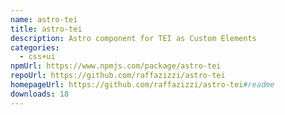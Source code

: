 ```yaml
---
name: astro-tei
title: astro-tei
description: Astro component for TEI as Custom Elements
categories:
  - css+ui
npmUrl: https://www.npmjs.com/package/astro-tei
repoUrl: https://github.com/raffazizzi/astro-tei
homepageUrl: https://github.com/raffazizzi/astro-tei#readme
downloads: 18
---
```

